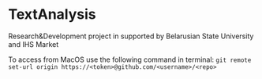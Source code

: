 # TextAnalysis
Research&amp;Development project in supported by Belarusian State University and IHS Market

To access from MacOS use the following command in terminal:
`git remote set-url origin https://<token>@github.com/<username>/<repo>`
